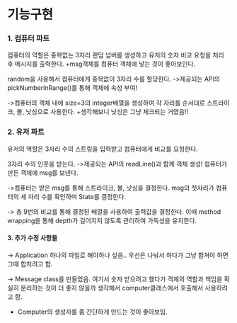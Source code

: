 # 기능구현

### 1. 컴퓨터 파트
컴퓨터의 역할은 중복없는 3자리 랜덤 넘버를 생성하고 유저의 숫자 비교 요청을
처리 후 메시지를 출력한다. +msg객체를 컴퓨터 객체에 넣는 것이 좋아보인다.

random을 사용해서 컴퓨터에게 중복없이 3자리 수를 할당한다.
->제공되는 API의 pickNumberInRange()를 통해 객체에 속성 부여! 

->컴퓨터의 객체 내에 size=3의 integer배열을 생성하여
각 자리를 순서대로 스트라이크, 볼, 낫싱으로 사용한다. +생각해보니 낫싱은
그냥 체크되는 거였음!! 

### 2. 유저 파트
유저의 역할은 3자리 수의 스트링을 입력받고 컴퓨터에게 비교를 요청한다.

3자리 수의 인풋을 받는다. 
->제공되는 API의 readLine()과 함께 객체 생성!
컴퓨터가 만든 객체에 msg를 보낸다.

->컴퓨터는 받은 msg를 통해 스트라이크, 볼, 낫싱을 결정한다.
msg의 첫자리가 컴퓨터의 세 자리 수를 확인하며 State를 결정한다.

-> 총 9번의 비교를 통해 결정된 배열을 사용하여 출력값을 결정한다.
이때 method wrapping을 통해 depth가 길어지지 않도록 관리하여 가독성을 
유지한다.

#### 3. 추가 수정 사항들
-> Application 하나의 파일로 해야하나 싶음.. 우선은 나눠서 하다가 
그냥 합쳐야 하면 그때 합치려고 함. 

-> Message class를 만들었음. 여기서 숫자 받으려고 했다가 
객체의 역할과 책임을 확실히 분리하는 것이 더 좋지 않을까 생각해서 
computer클래스에서 호출해서 사용하려고 함.

+ Computer의 생성자를 좀 간단하게 만드는 것이 좋아보임. 